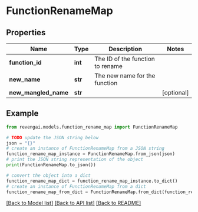 # FunctionRenameMap


## Properties

Name | Type | Description | Notes
------------ | ------------- | ------------- | -------------
**function_id** | **int** | The ID of the function to rename | 
**new_name** | **str** | The new name for the function | 
**new_mangled_name** | **str** |  | [optional] 

## Example

```python
from revengai.models.function_rename_map import FunctionRenameMap

# TODO update the JSON string below
json = "{}"
# create an instance of FunctionRenameMap from a JSON string
function_rename_map_instance = FunctionRenameMap.from_json(json)
# print the JSON string representation of the object
print(FunctionRenameMap.to_json())

# convert the object into a dict
function_rename_map_dict = function_rename_map_instance.to_dict()
# create an instance of FunctionRenameMap from a dict
function_rename_map_from_dict = FunctionRenameMap.from_dict(function_rename_map_dict)
```
[[Back to Model list]](../README.md#documentation-for-models) [[Back to API list]](../README.md#documentation-for-api-endpoints) [[Back to README]](../README.md)


